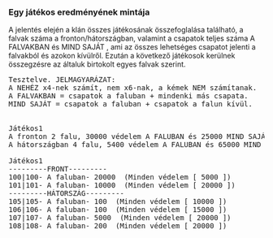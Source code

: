 ### Egy játékos eredményének mintája

<div class="p-3 mb-2 bg-light text-dark"><i class="bi bi-info-square"></i> A jelentés elején a klán összes játékosának összefoglalása található, a falvak száma a fronton/hátországban, valamint a csapatok teljes száma <span class = "md-error"> A FALVAKBAN </span> és <span class = "md-error"> MIND SAJÁT </span>, ami az összes lehetséges csapatot jelenti a falvakból és azokon kívülről. Ezután a következő játékosok kerülnek összegzésre az általuk birtokolt egyes falvak szerint.</div>

<pre class="md-pre">
Tesztelve. JELMAGYARÁZAT:
A NEHÉZ x4-nek számít, nem x6-nak, a kémek NEM számítanak.
A FALVAKBAN = csapatok a faluban + mindenki más csapata.
MIND SAJÁT = csapatok a faluban + csapatok a falun kívül.


Játékos1
A fronton 2 falu, 30000 védelem A FALUBAN és 25000 MIND SAJÁT.
A hátországban 4 falu, 5400 védelem A FALUBAN és 65000 MIND SAJÁT.

Játékos1
---------FRONT---------
100|100- A faluban- 20000  (Minden védelem [ 5000 ])
101|101- A faluban- 10000  (Minden védelem [ 20000 ])
---------HÁTORSZÁG---------
105|105- A faluban- 100  (Minden védelem [ 10000 ])
106|106- A faluban- 100  (Minden védelem [ 15000 ])
107|107- A faluban- 5000  (Minden védelem [ 20000 ])
108|108- A faluban- 200  (Minden védelem [ 20000 ])
</pre>
